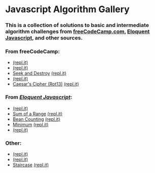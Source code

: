 # Javascript Algorithm Gallery
<h3>This is a collection of solutions to basic and intermediate algorithm challenges from <a href="https://www.freecodecamp.com/">freeCodeCamp.com</a>, <a href="http://eloquentjavascript.net/">Eloquent Javascript</a>, and other sources.</h3>

<h3>From freeCodeCamp:</h3>
<ul>
	<li><a hrefjs-algorithm-gallery/freeCodeCamp/palindromes.jsPalindromes</a> <a href="">(repl.it)</a></li>
	<li><a hrefjs-algorithm-gallery/freeCodeCamp/confirm_ending.jsConfirm the Ending</a> <a href="">(repl.it)</a></li>
	<li><a href="js-algorithm-gallery/freeCodeCamp/seek_destroy.js">Seek and Destroy</a> <a href="">(repl.it)</a></li>
	<li><a hrefjs-algorithm-gallery/freeCodeCamp/mutations.jsMutations</a> <a href="">(repl.it)</a></li>
	<li><a href="js-algorithm-gallery/freeCodeCamp/caesars_cipher.js">Caesar's Cipher (Rot13)</a> <a href="">(repl.it)</a></li>
</ul>


<h3>From <i><a href="http://eloquentjavascript.net/">Eloquent Javascript</a></i>:</h3>
<ul>
	<li><a hrefjs-algorithm-gallery/eloquent_javascript/reversing_array.jsReversing an Array</a> <a href="">(repl.it)</a></li>
	<li><a href="js-algorithm-gallery/eloquent_javascript/sum_of_range.js">Sum of a Range</a> <a href="">(repl.it)</a></li>
	<li><a href="js-algorithm-gallery/eloquent_javascript/bean_counting.js">Bean Counting</a> <a href="">(repl.it)</a></li>
	<li><a href="js-algorithm-gallery/eloquent_javascript/minimum.js">Minimum</a> <a href="">(repl.it)</a></li>
	<li><a hrefjs-algorithm-gallery/eloquent_javascript/chess_board.jsChess Board</a> <a href="">(repl.it)</a></li>
</ul>


<h3>Other:</h3>
<ul>
	<li><a hrefjs-algorithm-gallery/other/rotate.jsRotate</a> <a href="">(repl.it)</a></li>
	<li><a hrefjs-algorithm-gallery/other/utopian_tree.jsUtopian tree</a> <a href="">(repl.it)</a></li>
	<li><a href="js-algorithm-gallery/other/staircase.js">Staircase</a> <a href="">(repl.it)</a></li>
</ul>
